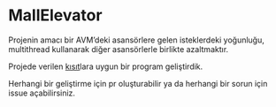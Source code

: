 # MallElevator

Projenin amacı bir AVM’deki asansörlere gelen isteklerdeki yoğunluğu, multithread
kullanarak diğer asansörlerle birlikte azaltmaktır. 

Projede verilen [kısıt](https://hizliresim.com/t4B51k)lara uygun bir program geliştirdik.

Herhangi bir geliştirme için pr oluşturabilir ya da herhangi bir sorun için issue açabilirsiniz.
